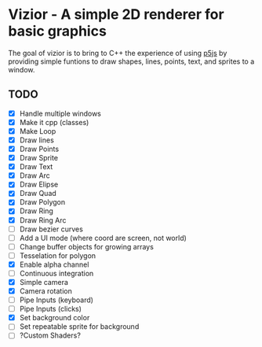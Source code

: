 # Vizior - A simple 2D renderer for basic graphics

The goal of vizior is to bring to C++ the experience of using [p5js](https://p5js.org/) by providing simple funtions to draw shapes, lines, points, text, and sprites to a window.

## TODO

 - [x] Handle multiple windows
 - [x] Make it cpp  (classes)
 - [x] Make Loop
 - [x] Draw lines
 - [x] Draw Points
 - [x] Draw Sprite
 - [x] Draw Text
 - [x] Draw Arc
 - [x] Draw Elipse
 - [x] Draw Quad
 - [x] Draw Polygon
 - [x] Draw Ring
 - [x] Draw Ring Arc
 - [ ] Draw bezier curves
 - [ ] Add a UI mode (where coord are screen, not world)
 - [ ] Change buffer objects for growing arrays
 - [ ] Tesselation for polygon
 - [x] Enable alpha channel
 - [ ] Continuous integration
 - [x] Simple camera
 - [x] Camera rotation
 - [ ] Pipe Inputs (keyboard)
 - [ ] Pipe Inputs (clicks)
 - [x] Set background color
 - [ ] Set repeatable sprite for background
 - [ ] ?Custom Shaders?